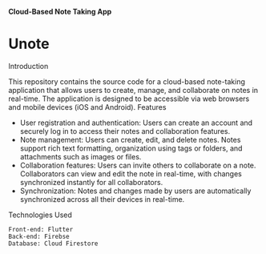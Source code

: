 **Cloud-Based Note Taking App**
# Unote
Introduction

This repository contains the source code for a cloud-based note-taking application that allows users to create, manage, and collaborate on notes in real-time. The application is designed to be accessible via web browsers and mobile devices (iOS and Android).
Features

- User registration and authentication: Users can create an account and securely log in to access their notes and collaboration features.
- Note management: Users can create, edit, and delete notes. Notes support rich text formatting, organization using tags or folders, and attachments such as images or files.
- Collaboration features: Users can invite others to collaborate on a note. Collaborators can view and edit the note in real-time, with changes synchronized instantly for all collaborators.
- Synchronization: Notes and changes made by users are automatically synchronized across all their devices in real-time.

Technologies Used

    Front-end: Flutter
    Back-end: Firebse
    Database: Cloud Firestore
    